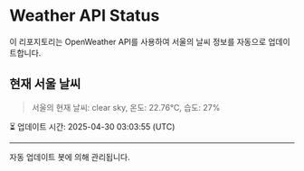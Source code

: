 
# Weather API Status

이 리포지토리는 OpenWeather API를 사용하여 서울의 날씨 정보를 자동으로 업데이트합니다.

## 현재 서울 날씨
> 서울의 현재 날씨: clear sky, 온도: 22.76°C, 습도: 27%

⏳ 업데이트 시간: 2025-04-30 03:03:55 (UTC)

---
자동 업데이트 봇에 의해 관리됩니다.
